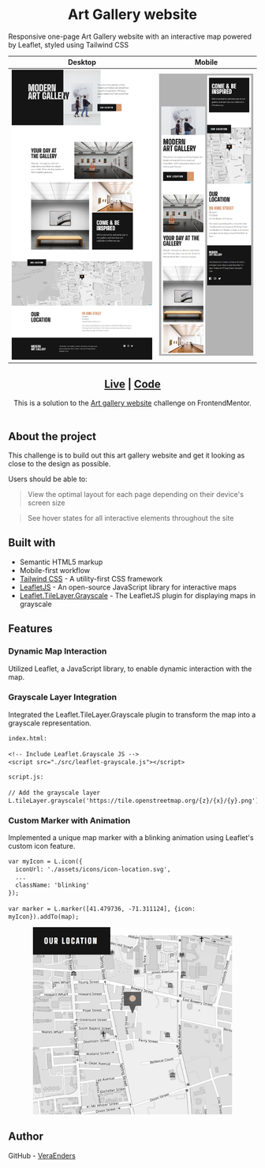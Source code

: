 <h1 align="center">Art Gallery website</h1> 
Responsive one-page Art Gallery website with an interactive map powered by Leaflet, styled using Tailwind CSS

| Desktop | Mobile |
| --- | --- |
| <img src="./assets/design/preview-desktop.png" alt="Art Gallery website desktop preview" width=300>  | <img src="./assets/design/preview-mobile.png" alt="Art Gallery website mobile preview" width=200> |

<div align="center">
  <h2><a href="https://veraenders.github.io/art-gallery-website/">Live</a>
  <span> | </span> 
  <a href="https://github.com/VeraEnders/art-gallery-website">Code</a></h2>
  <div>This is a solution to the <a href="https://www.frontendmentor.io/challenges/art-gallery-website-yVdrZlxyA">Art gallery website</a> challenge on FrontendMentor.</div>
</div>
<br>

## About the project 
This challenge is to build out this art gallery website and get it looking as close to the design as possible.

Users should be able to:

> View the optimal layout for each page depending on their device's screen size

> See hover states for all interactive elements throughout the site

## Built with

- Semantic HTML5 markup
- Mobile-first workflow
- [Tailwind CSS](https://tailwindcss.com/) - A utility-first CSS framework
- [LeafletJS](https://leafletjs.com/) - An open-source JavaScript library for interactive maps
- [Leaflet.TileLayer.Grayscale](https://github.com/Zverik/leaflet-grayscale/) - The LeafletJS plugin for displaying maps in grayscale

## Features 

### Dynamic Map Interaction
Utilized Leaflet, a JavaScript library, to enable dynamic interaction with the map.

### Grayscale Layer Integration
Integrated the Leaflet.TileLayer.Grayscale plugin to transform the map into a grayscale representation.
```
index.html:

<!-- Include Leaflet.Grayscale JS -->
<script src="./src/leaflet-grayscale.js"></script>
```
```
script.js:

// Add the grayscale layer
L.tileLayer.grayscale('https://tile.openstreetmap.org/{z}/{x}/{y}.png').addTo(map);
```

### Custom Marker with Animation
Implemented a unique map marker with a blinking animation using Leaflet's custom icon feature.
```
var myIcon = L.icon({
  iconUrl: './assets/icons/icon-location.svg',
  ...
  className: 'blinking'
});

var marker = L.marker([41.479736, -71.311124], {icon: myIcon}).addTo(map);
```
<div align="center">
  <img src="./assets/design/preview-map.gif" alt="Map preview" style="max-width:80%;">
</div>

## Author

GitHub - [VeraEnders](https://github.com/VeraEnders)